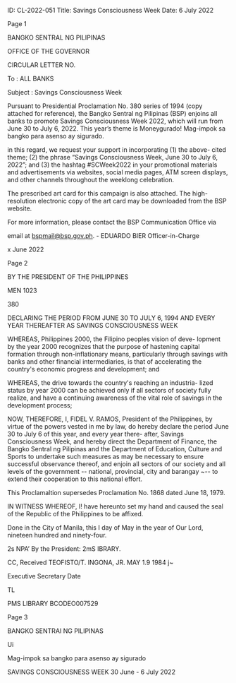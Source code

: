 ID: CL-2022-051
Title: Savings Consciousness Week
Date: 6 July 2022

Page 1

BANGKO SENTRAL NG PILIPINAS

OFFICE OF THE GOVERNOR

CIRCULAR LETTER NO.

To : ALL BANKS

Subject : Savings Consciousness Week

Pursuant to Presidential Proclamation No. 380 series of 1994 (copy attached for reference), the Bangko Sentral ng Pilipinas (BSP) enjoins all banks to promote Savings Consciousness Week 2022, which will run from June 30 to July 6, 2022. This year’s theme is Moneygurado! Mag-impok sa bangko para asenso ay sigurado.

in this regard, we request your support in incorporating (1) the above- cited theme; (2) the phrase “Savings Consciousness Week, June 30 to July 6, 2022”; and (3) the hashtag #SCWeek2022 in your promotional materials and advertisements via websites, social media pages, ATM screen displays, and other channels throughout the weeklong celebration.

The prescribed art card for this campaign is also attached. The high- resolution electronic copy of the art card may be downloaded from the BSP website.

For more information, please contact the BSP Communication Office via

email at bspmail@bsp.gov.ph. - EDUARDO BIER Officer-in-Charge

x June 2022

Page 2

BY THE PRESIDENT OF THE PHILIPPINES

MEN 1023

380

DECLARING THE PERIOD FROM JUNE 30 TO JULY 6, 1994 AND EVERY YEAR THEREAFTER AS SAVINGS CONSCIOUSNESS WEEK

WHEREAS, Philippines 2000, the Filipino peoples vision of deve- lopment by the year 2000 recognizes that the purpose of hastening capital formation through non-inflationary means, particularly through savings with banks and other financial intermediaries, is that of accelerating the country's economic progress and development; and

WHEREAS, the drive towards the country's reaching an industria- lized status by year 2000 can be achieved only if all sectors of society fully realize, and have a continuing awareness of the vital role of savings in the development process;

NOW, THEREFORE, I, FIDEL V. RAMOS, President of the Philippines, by virtue of the powers vested in me by law, do hereby declare the period June 30 to July 6 of this year, and every year there- after, Savings Consciousness Week, and hereby direct the Department of Finance, the Bangko Sentral ng Pilipinas and the Department of Education, Culture and Sports to undertake such measures as may be necessary to ensure successful observance thereof, and enjoin all sectors of our society and all levels of the government -- national, provincial, city and barangay ~-- to extend their cooperation to this national effort.

This Proclamaltion supersedes Proclamation No. 1868 dated June 18, 1979.

IN WITNESS WHEREOF, I! have hereunto set my hand and caused the seal of the Republic of the Philippines to be affixed.

Done in the City of Manila, this I day of May in the year of Our Lord, nineteen hundred and ninety-four.

2s NPA’ By the President: 2mS IBRARY.

CC, Received TEOFISTO/T. INGONA, JR. MAY 1.9 1984 j~

Executive Secretary Date

TL

PMS LIBRARY BCODEO007529

Page 3

BANGKO SENTRAI NG PILIPINAS

Ui

Mag-impok sa bangko para asenso ay sigurado

SAVINGS CONSCIOUSNESS WEEK 30 June - 6 July 2022